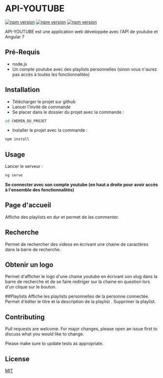 # API-YOUTUBE
[![npm version](https://img.shields.io/badge/node.js-10.15.0-green.svg)](https://img.shields.io/badge/node.js-10.15.0-green.svg) [![npm version](https://img.shields.io/badge/npm%20package-7.0.6-green.svg)](https://img.shields.io/badge/npm%20package-7.0.6-green.svg) [![npm version](https://img.shields.io/appveyor/ci/:user/:repo.svg)](https://img.shields.io/appveyor/ci/:user/:repo.svg)




API-YOUTUBE est une application web développée avec l'API de youtube et Angular 7

## Pré-Requis
- node.js
- Un compte youtube avec des playlists personnelles (sinon vous n'aurez pas accès à toutes les fonctionnalités)

## Installation

- Télécharger le projet sur github
- Lancer l'invité de commande
- Se placer dans le dossier du projet avec la commande :

```bash
cd CHEMIN_DU_PROJET
```
- Installer le projet avec la commande :

```bash
npm install
```

## Usage
Lancer le serveur :
```python
ng serve
```

**Se connecter avec son compte youtube (en haut a droite pour avoir accès à l'ensemble des fonctionnalités)**

## Page d'accueil
Affiche des playlists en dur et permet de les commenter.

## Recherche
Permet de rechercher des videos en écrivant une chaine de caractères dans la barre de recherche.

## Obtenir un logo
Permet d'afficher le logo d'une chaine youtube en écrivant son slug dans la barre de recherche et de se faire rediriger sur la chaine en question lors d'un clique sur le bouton.

##Playlists
Affiche les playlists personnelles de la personne connectée.
Permet d'éditer le titre et la description de la playlist .
Supprimer la playlist.



## Contributing
Pull requests are welcome. For major changes, please open an issue first to discuss what you would like to change.

Please make sure to update tests as appropriate.

## License
[MIT](url)
